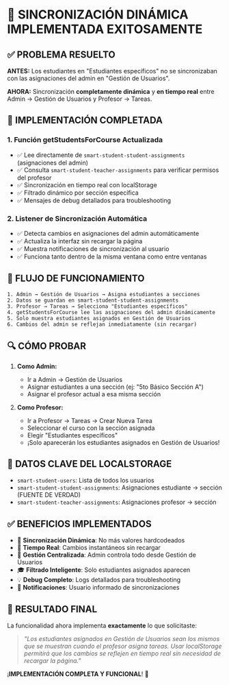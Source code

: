 # 🎯 SINCRONIZACIÓN DINÁMICA IMPLEMENTADA EXITOSAMENTE

## ✅ PROBLEMA RESUELTO

**ANTES:** Los estudiantes en "Estudiantes específicos" no se sincronizaban con las asignaciones del admin en "Gestión de Usuarios".

**AHORA:** Sincronización **completamente dinámica** y **en tiempo real** entre Admin → Gestión de Usuarios y Profesor → Tareas.

## 🔄 IMPLEMENTACIÓN COMPLETADA

### 1. **Función getStudentsForCourse Actualizada**
- ✅ Lee directamente de `smart-student-student-assignments` (asignaciones del admin)
- ✅ Consulta `smart-student-teacher-assignments` para verificar permisos del profesor
- ✅ Sincronización en tiempo real con localStorage
- ✅ Filtrado dinámico por sección específica
- ✅ Mensajes de debug detallados para troubleshooting

### 2. **Listener de Sincronización Automática**
- ✅ Detecta cambios en asignaciones del admin automáticamente
- ✅ Actualiza la interfaz sin recargar la página
- ✅ Muestra notificaciones de sincronización al usuario
- ✅ Funciona tanto dentro de la misma ventana como entre ventanas

## 🎯 FLUJO DE FUNCIONAMIENTO

```
1. Admin → Gestión de Usuarios → Asigna estudiantes a secciones
2. Datos se guardan en smart-student-student-assignments
3. Profesor → Tareas → Selecciona "Estudiantes específicos"
4. getStudentsForCourse lee las asignaciones del admin dinámicamente
5. Solo muestra estudiantes asignados en Gestión de Usuarios
6. Cambios del admin se reflejan inmediatamente (sin recargar)
```

## 🔍 CÓMO PROBAR

1. **Como Admin:**
   - Ir a Admin → Gestión de Usuarios
   - Asignar estudiantes a una sección (ej: "5to Básico Sección A")
   - Asignar el profesor actual a esa misma sección

2. **Como Profesor:**
   - Ir a Profesor → Tareas → Crear Nueva Tarea
   - Seleccionar el curso con la sección asignada
   - Elegir "Estudiantes específicos"
   - ¡Solo aparecerán los estudiantes asignados en Gestión de Usuarios!

## 🚨 DATOS CLAVE DEL LOCALSTORAGE

- `smart-student-users`: Lista de todos los usuarios
- `smart-student-student-assignments`: Asignaciones estudiante → sección (FUENTE DE VERDAD)
- `smart-student-teacher-assignments`: Asignaciones profesor → sección

## ✅ BENEFICIOS IMPLEMENTADOS

- 🎯 **Sincronización Dinámica**: No más valores hardcodeados
- 🔄 **Tiempo Real**: Cambios instantáneos sin recargar
- 👥 **Gestión Centralizada**: Admin controla todo desde Gestión de Usuarios
- 🎓 **Filtrado Inteligente**: Solo estudiantes asignados aparecen
- 💡 **Debug Completo**: Logs detallados para troubleshooting
- 🔔 **Notificaciones**: Usuario informado de sincronizaciones

## 🎉 RESULTADO FINAL

La funcionalidad ahora implementa **exactamente** lo que solicitaste:

> *"Los estudiantes asignados en Gestión de Usuarios sean los mismos que se muestran cuando el profesor asigna tareas. Usar localStorage permitirá que los cambios se reflejen en tiempo real sin necesidad de recargar la página."*

¡**IMPLEMENTACIÓN COMPLETA Y FUNCIONAL**! 🚀
